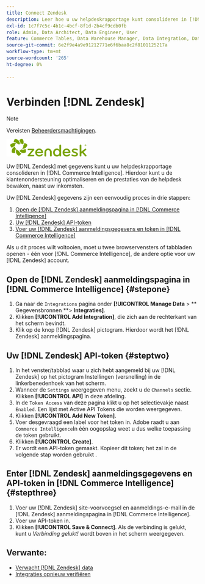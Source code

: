 ```yaml
---
title: Connect Zendesk
description: Leer hoe u uw helpdeskrapportage kunt consolideren in [!DNL Commerce Intelligence].
exl-id: 1c7f7c5c-4b1c-4bcf-8f1d-2b4cf9cdb0fb
role: Admin, Data Architect, Data Engineer, User
feature: Commerce Tables, Data Warehouse Manager, Data Integration, Data Import/Export
source-git-commit: 6e2f9e4a9e91212771e6f6baa8c2f8101125217a
workflow-type: tm+mt
source-wordcount: '265'
ht-degree: 0%

---
```


# Verbinden [!DNL Zendesk]

>[!NOTE]
>
>Vereisten [Beheerdersmachtigingen](../../../administrator/user-management/user-management.md).

![](../../../assets/Zendesk_logo.png)

Uw [!DNL Zendesk] met gegevens kunt u uw helpdeskrapportage consolideren in [!DNL Commerce Intelligence]. Hierdoor kunt u de klantenondersteuning optimaliseren en de prestaties van de helpdesk bewaken, naast uw inkomsten.

Uw [!DNL Zendesk] gegevens zijn een eenvoudig proces in drie stappen:

1. [Open de [!DNL Zendesk] aanmeldingspagina in [!DNL Commerce Intelligence]](#stepone)
1. [Uw [!DNL Zendesk] API-token](#steptwo)
1. [Voer uw [!DNL Zendesk] aanmeldingsgegevens en token in [!DNL Commerce Intelligence]](#stepthree)

Als u dit proces wilt voltooien, moet u twee browservensters of tabbladen openen - één voor [!DNL Commerce Intelligence], de andere optie voor uw [!DNL Zendesk] account.

## Open de [!DNL Zendesk] aanmeldingspagina in [!DNL Commerce Intelligence] {#stepone}

1. Ga naar de `Integrations` pagina onder **[!UICONTROL Manage Data** > ** Gegevensbronnen **> **Integraties]**.
1. Klikken **[!UICONTROL Add Integration]**, die zich aan de rechterkant van het scherm bevindt.
1. Klik op de knop [!DNL Zendesk] pictogram. Hierdoor wordt het [!DNL Zendesk] aanmeldingspagina.

## Uw [!DNL Zendesk] API-token {#steptwo}

1. In het venster/tabblad waar u zich hebt aangemeld bij uw [!DNL Zendesk] op het pictogram Instellingen (versnelling) in de linkerbenedenhoek van het scherm.
1. Wanneer de `Settings` weergegeven menu, zoekt u de `Channels` sectie. Klikken **[!UICONTROL API]** in deze afdeling.
1. In de `Token Access` van deze pagina klikt u op het selectievakje naast `Enabled`. Een lijst met Active API Tokens die worden weergegeven.
1. Klikken **[!UICONTROL Add New Token]**.
1. Voer desgevraagd een label voor het token in. Adobe raadt u aan `Commerce Intelligence`In één oogopslag weet u dus welke toepassing de token gebruikt.
1. Klikken **[!UICONTROL Create]**.
1. Er wordt een API-token gemaakt. Kopieer dit token; het zal in de volgende stap worden gebruikt .

## Enter [!DNL Zendesk] aanmeldingsgegevens en API-token in [!DNL Commerce Intelligence] {#stepthree}

1. Voer uw [!DNL Zendesk] site-voorvoegsel en aanmeldings-e-mail in de [!DNL Zendesk] aanmeldingspagina in [!DNL Commerce Intelligence].
1. Voer uw API-token in.
1. Klikken **[!UICONTROL Save & Connect]**. Als de verbinding is gelukt, kunt u *Verbinding gelukt!* wordt boven in het scherm weergegeven.

## Verwante:

* [Verwacht [!DNL Zendesk] data](../integrations/exp-zendesk-data.md)
* [Integraties opnieuw verifiëren](https://experienceleague.adobe.com/docs/commerce-knowledge-base/kb/how-to/mbi-reauthenticating-integrations.html)

